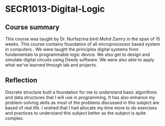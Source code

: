# SECR1013-Digital-Logic

<h2>Course summary</h2>
This course was taught by Dr. Nurfazrina binti Mohd Zamry in the span of 15 weeks. This course
contains foundation of all microprocessor based system in
computers . We were taught the principles digital systems from fundamentals to programmable logic device.
We also get to design and simulate digital circuits using Deeds software. We were also able to apply what we've learned through lab and projects.

<h2>Reflection</h2>
Discrete structure built a foundation for me to understand basic algorithms and data structures that I will use in programming. It has also enhance my problem-solving skills as most of the problems discussed in this subject are based of real life. I wished that I had allocate my time more to do exercises and practices to understand this subject better as the subject is quite complex.
